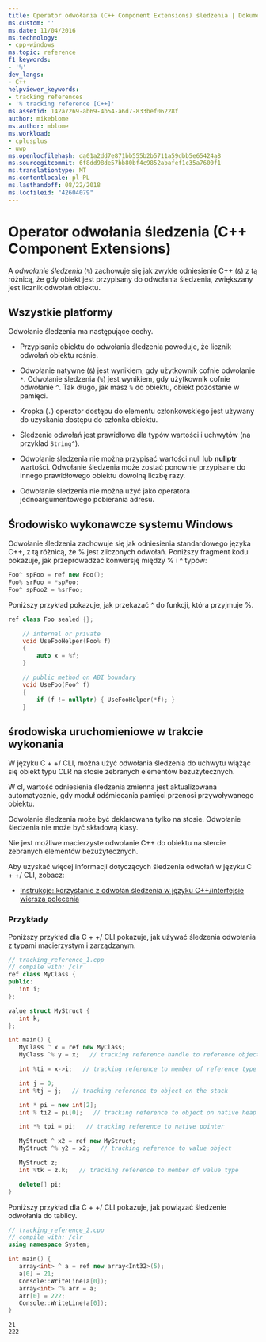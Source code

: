 ```yaml
---
title: Operator odwołania (C++ Component Extensions) śledzenia | Dokumentacja firmy Microsoft
ms.custom: ''
ms.date: 11/04/2016
ms.technology:
- cpp-windows
ms.topic: reference
f1_keywords:
- '%'
dev_langs:
- C++
helpviewer_keywords:
- tracking references
- '% tracking reference [C++]'
ms.assetid: 142a7269-ab69-4b54-a6d7-833bef06228f
author: mikeblome
ms.author: mblome
ms.workload:
- cplusplus
- uwp
ms.openlocfilehash: da01a2dd7e871bb555b2b5711a59dbb5e65424a8
ms.sourcegitcommit: 6f8dd98de57bb80bf4c9852abafef1c35a7600f1
ms.translationtype: MT
ms.contentlocale: pl-PL
ms.lasthandoff: 08/22/2018
ms.locfileid: "42604079"
---
```

# <a name="tracking-reference-operator-c-component-extensions"></a>Operator odwołania śledzenia (C++ Component Extensions)

A *odwołanie śledzenia* (`%`) zachowuje się jak zwykłe odniesienie C++ (`&`) z tą różnicą, że gdy obiekt jest przypisany do odwołania śledzenia, zwiększany jest licznik odwołań obiektu.

## <a name="all-platforms"></a>Wszystkie platformy

Odwołanie śledzenia ma następujące cechy.

- Przypisanie obiektu do odwołania śledzenia powoduje, że licznik odwołań obiektu rośnie.

- Odwołanie natywne (`&`) jest wynikiem, gdy użytkownik cofnie odwołanie `*`. Odwołanie śledzenia (`%`) jest wynikiem, gdy użytkownik cofnie odwołanie `^`. Tak długo, jak masz `%` do obiektu, obiekt pozostanie w pamięci.

- Kropka (`.`) operator dostępu do elementu członkowskiego jest używany do uzyskania dostępu do członka obiektu.

- Śledzenie odwołań jest prawidłowe dla typów wartości i uchwytów (na przykład `String^`).

- Odwołanie śledzenia nie można przypisać wartości null lub **nullptr** wartości. Odwołanie śledzenia może zostać ponownie przypisane do innego prawidłowego obiektu dowolną liczbę razy.

- Odwołanie śledzenia nie można użyć jako operatora jednoargumentowego pobierania adresu.

## <a name="windows-runtime"></a>Środowisko wykonawcze systemu Windows

Odwołanie śledzenia zachowuje się jak odniesienia standardowego języka C++, z tą różnicą, że % jest zliczonych odwołań. Poniższy fragment kodu pokazuje, jak przeprowadzać konwersję między % i ^ typów:

```cpp
Foo^ spFoo = ref new Foo();
Foo% srFoo = *spFoo;
Foo^ spFoo2 = %srFoo;
```

Poniższy przykład pokazuje, jak przekazać ^ do funkcji, która przyjmuje %.

```cpp
ref class Foo sealed {};

    // internal or private
    void UseFooHelper(Foo% f)  
    {
        auto x = %f;
    }

    // public method on ABI boundary
    void UseFoo(Foo^ f)  
    {
        if (f != nullptr) { UseFooHelper(*f); }
    }
```

## <a name="common-language-runtime"></a>środowiska uruchomieniowe w trakcie wykonania

W języku C + +/ CLI, można użyć odwołania śledzenia do uchwytu wiążąc się obiekt typu CLR na stosie zebranych elementów bezużytecznych.

W cl, wartość odniesienia śledzenia zmienna jest aktualizowana automatycznie, gdy moduł odśmiecania pamięci przenosi przywoływanego obiektu.

Odwołanie śledzenia może być deklarowana tylko na stosie. Odwołanie śledzenia nie może być składową klasy.

Nie jest możliwe macierzyste odwołanie C++ do obiektu na stercie zebranych elementów bezużytecznych.

Aby uzyskać więcej informacji dotyczących śledzenia odwołań w języku C + +/ CLI, zobacz:

- [Instrukcje: korzystanie z odwołań śledzenia w języku C++/interfejsie wiersza polecenia](../dotnet/how-to-use-tracking-references-in-cpp-cli.md)

### <a name="examples"></a>Przykłady

Poniższy przykład dla C + +/ CLI pokazuje, jak używać śledzenia odwołania z typami macierzystym i zarządzanym.

```cpp
// tracking_reference_1.cpp
// compile with: /clr
ref class MyClass {
public:
   int i;
};

value struct MyStruct {
   int k;
};

int main() {
   MyClass ^ x = ref new MyClass;
   MyClass ^% y = x;   // tracking reference handle to reference object

   int %ti = x->i;   // tracking reference to member of reference type

   int j = 0;
   int %tj = j;   // tracking reference to object on the stack

   int * pi = new int[2];
   int % ti2 = pi[0];   // tracking reference to object on native heap

   int *% tpi = pi;   // tracking reference to native pointer

   MyStruct ^ x2 = ref new MyStruct;
   MyStruct ^% y2 = x2;   // tracking reference to value object

   MyStruct z;
   int %tk = z.k;   // tracking reference to member of value type

   delete[] pi;
}
```

Poniższy przykład dla C + +/ CLI pokazuje, jak powiązać śledzenie odwołania do tablicy.

```cpp
// tracking_reference_2.cpp
// compile with: /clr
using namespace System;

int main() {
   array<int> ^ a = ref new array<Int32>(5);
   a[0] = 21;
   Console::WriteLine(a[0]);
   array<int> ^% arr = a;
   arr[0] = 222;
   Console::WriteLine(a[0]);
}
```

```Output
21
222
```